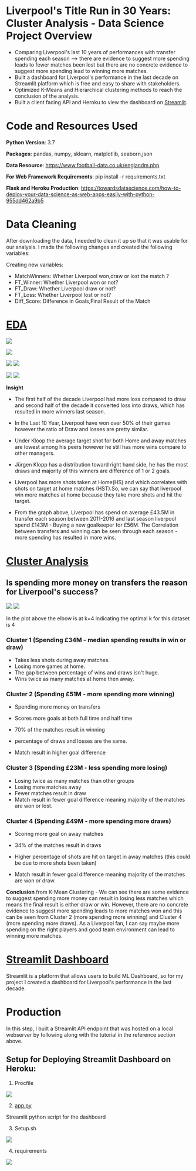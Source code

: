 # Liverpool's Title Run in 30 Years: Cluster Analysis - Data Science Project Overview 

- Comparing Liverpool's last 10 years of performances with transfer spending each season --> there are evidence to suggest more spending leads to fewer matches been lost but there are no concrete evidence to suggest more spending lead to winning more matches.
- Built a dashboard for Liverpool's performance in the last decade on Streamlit platform which is free and easy to share with stakeholders.
- Optimized K-Means and Hierarchical clustering methods to reach the conclusion of the analysis.
- Built a client facing API and Heroku to view the dashboard on [Streamlit](https://liverpooldashboard.herokuapp.com/).

# Code and Resources Used

**Python Version**: 3.7

**Packages**: pandas, numpy, sklearn, matplotlib, seaborn,json

**Data Resource**: https://www.football-data.co.uk/englandm.php

**For Web Framework Requirements**: pip install -r requirements.txt

**Flask and Heroku Production**: https://towardsdatascience.com/how-to-deploy-your-data-science-as-web-apps-easily-with-python-955dd462a9b5

# Data Cleaning
After downloading the data, I needed to clean it up so that it was usable for our analysis. I made the following changes and created the following variables:

Creating new variables: 

- MatchWinners: Whether Liverpool won,draw or lost the match ?
- FT_Winner: Whether Liverpool won or not?
- FT_Draw: Whether Liverpool draw or not?
- FT_Loss: Whether Liverpool lost or not?
- Diff_Score: Difference in Goals,Final Result of the Match





# [EDA](https://github.com/Jaspreetsm21/Liverpool_title_run/blob/master/Data%20Cleaning%20and%20EDA.ipynb)

![](Images/season2.png)

![](Images/manager.png)

![](Images/goal-match.png) ![](Images/goal.png)

![](Images/spending.png) ![](Images/corr.png)

**Insight**

- The first half of the decade Liverpool had more loss compared to draw and second half of the decade it converted loss into draws, which has resulted in more winners last season.

- In the Last 10 Year, Liverpool have won over 50% of their games however the ratio of Draw and losses are pretty similar.

- Under Kloop the average target shot for both Home and away matches are lowest among his peers however he still has more wins compare to other managers. 

- Jürgen Klopp has a distribution toward right hand side, he has the most draws and majority of this winners are difference of 1 or 2 goals.

- Liverpool has more shots taken at Home(HS) and which correlates with shots on target at home matches (HST).So, we can say that liverpool win more matches at home because they take more shots and hit the target.

- From the graph above, Liverpool has spend on average £43.5M in transfer each season between 2011-2016 and last season liverpool spend £143M - Buying a new goalkeeper for £56M. The Correlation between transfers and winning can be seen through each season - more spending has resulted in more wins.

# [Cluster Analysis](https://github.com/Jaspreetsm21/Liverpool_title_run/blob/master/Cluster_Analysis.ipynb) 

## Is spending more money on transfers the reason for Liverpool's success?


![](Images/k-meaning.png)  ![](Images/dendrogram.png)


In the plot above the elbow is at k=4 indicating the optimal k for this dataset is 4




### Cluster 1 (Spending £34M - median spending results in win or draw)

- Takes less shots during away matches.
- Losing more games at home.
- The gap between percentage of wins and draws isn't huge.
- Wins twice as many matches at home then away.

### Cluster 2 (Spending £51M - more spending more winning)

- Spending more money on transfers

- Scores more goals at both full time and half time

- 70% of the matches result in winning

- percentage of draws and losses are the same.

- Match result in higher goal difference



### Cluster 3 (Spending £23M - less spending more losing)

- Losing twice as many matches than other groups
- Losing more matches away
- Fewer matches result in draw 
- Match result in fewer goal difference meaning majority of the matches are won or lost.

### Cluster 4 (Spending £49M - more spending more draws)

- Scoring more goal on away matches

- 34% of the matches result in draws

- Higher percentage of shots are hit on target in away matches (this could be due to more shots been taken)

- Match result in fewer goal difference meaning majority of the matches are won or draw.


**Conclusion** from K-Mean Clustering - We can see there are some evidence to suggest spending more money can result in losing less matches which means the final result is either draw or win. However, there are no concrete evidence to suggest more spending leads to more matches won and this can be seen from Cluster 2 (more spending more winning) and Cluster 4 (more spending more draws). As a Liverpool fan, I can say maybe more spending on the right players and good team environment can lead to winning more matches.


# [Streamlit Dashboard](https://liverpooldashboard.herokuapp.com/)
Streamlit is a platform that allows users to build ML Dashboard, so for my project I created a dashboard for Liverpool's performance in the last decade. 


# Production
In this step, I built a Streamlit API endpoint that was hosted on a local webserver by following along with the tutorial in the reference section above. 

## Setup for Deploying Streamlit Dashboard on Heroku: 
1. Procfile

![](Images/Procfile.png)

2. [app.py](https://github.com/Jaspreetsm21/Liverpool_title_run/blob/master/app.py) 

Streamlit python script for the dashboard 

3. Setup.sh

![](/Images/setup.png)

4. requirements

![](Images/req.png)





